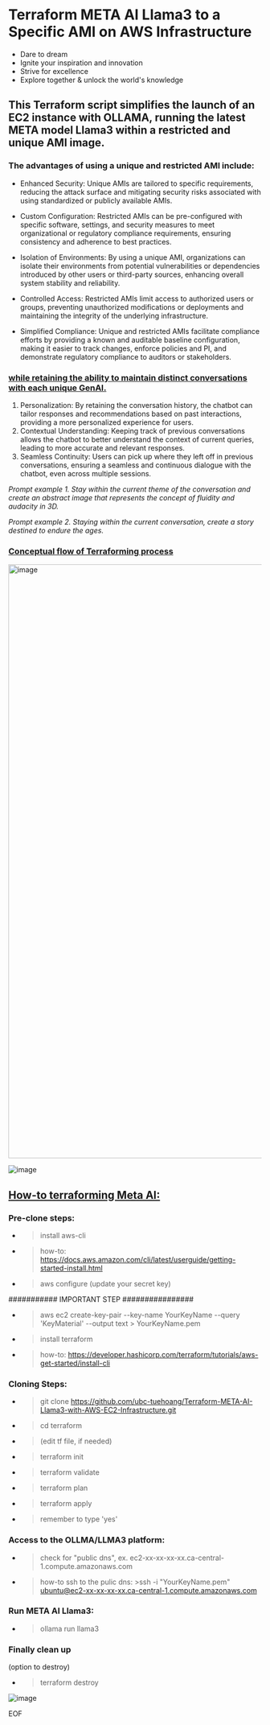 # Terraform META AI Llama3 to a Specific AMI on AWS Infrastructure


- Dare to dream
- Ignite your inspiration and innovation
- Strive for excellence
- Explore together & unlock the world's knowledge

## This Terraform script simplifies the launch of an EC2 instance with OLLAMA, running the latest META model Llama3 within a restricted and unique AMI image.


### The advantages of using a unique and restricted AMI include:

- Enhanced Security: Unique AMIs are tailored to specific requirements, reducing the attack surface and mitigating security risks associated with using standardized or publicly available AMIs.

- Custom Configuration: Restricted AMIs can be pre-configured with specific software, settings, and security measures to meet organizational or regulatory compliance requirements, ensuring consistency and adherence to best practices.

- Isolation of Environments: By using a unique AMI, organizations can isolate their environments from potential vulnerabilities or dependencies introduced by other users or third-party sources, enhancing overall system stability and reliability.

- Controlled Access: Restricted AMIs limit access to authorized users or groups, preventing unauthorized modifications or deployments and maintaining the integrity of the underlying infrastructure.

- Simplified Compliance: Unique and restricted AMIs facilitate compliance efforts by providing a known and auditable baseline configuration, making it easier to track changes, enforce policies and PI, and demonstrate regulatory compliance to auditors or stakeholders.


### <ins>while retaining the ability to maintain distinct conversations with each unique GenAI.</ins>

1. Personalization: By retaining the conversation history, the chatbot can tailor responses and recommendations based on past interactions, providing a more personalized experience for users.
2. Contextual Understanding: Keeping track of previous conversations allows the chatbot to better understand the context of current queries, leading to more accurate and relevant responses.
3. Seamless Continuity: Users can pick up where they left off in previous conversations, ensuring a seamless and continuous dialogue with the chatbot, even across multiple sessions.

_Prompt example 1. Stay within the current theme of the conversation and create an abstract image that represents the concept of fluidity and audacity in 3D._

_Prompt example 2. Staying within the current conversation, create a story destined to endure the ages._


### <ins>Conceptual flow of Terraforming process</ins>

<img width="1181" alt="image" src="https://github.com/ubc-tuehoang/Terraform-Launching-META-AI-Llama3-to-a-Specific-AMI-on-AWS-Infrastructure/assets/86985864/4a98849e-8041-462e-ad01-2b26a5a941e5">



![image](https://github.com/ubc-tuehoang/Terraform-META-AI-to-a-Specific-AMI-on-AWS/assets/86985864/6753a3a0-5658-494c-b346-4c676230e9c5)



## <ins>How-to terraforming Meta AI:</ins>

### Pre-clone steps:

- > install aws-cli
- 	> how-to: https://docs.aws.amazon.com/cli/latest/userguide/getting-started-install.html

- > aws configure (update your secret key)

########### IMPORTANT STEP ################
- > aws ec2 create-key-pair --key-name YourKeyName --query 'KeyMaterial' --output text > YourKeyName.pem

- > install terraform 
- 	> how-to: https://developer.hashicorp.com/terraform/tutorials/aws-get-started/install-cli


### Cloning Steps:

- > git clone https://github.com/ubc-tuehoang/Terraform-META-AI-Llama3-with-AWS-EC2-Infrastructure.git
- > cd terraform

- > (edit tf file, if needed)

- > terraform init
- > terraform validate
- > terraform plan
- > terraform apply
- 	> remember to type 'yes'


### Access to the OLLMA/LLMA3 platform:
- > check for "public dns", ex. ec2-xx-xx-xx-xx.ca-central-1.compute.amazonaws.com
- 	> how-to ssh to the pulic dns: >ssh -i "YourKeyName.pem" ubuntu@ec2-xx-xx-xx-xx.ca-central-1.compute.amazonaws.com

### Run META AI Llama3:

- > ollama run llama3

### Finally clean up

(option to destroy)
- > terraform destroy

![image](https://github.com/ubc-tuehoang/Terraform-META-AI-to-a-Specific-AMI-on-AWS/assets/86985864/3d6aa45d-df03-4c51-acce-fd40ddb341f3)


EOF
